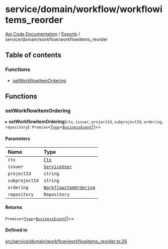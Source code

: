 # service/domain/workflow/workflowitems\_reorder
 
[Api Code Documentation](../README.md) / [Exports](../modules.md) / service/domain/workflow/workflowitems\_reorder

## Table of contents

### Functions

- [setWorkflowitemOrdering](service_domain_workflow_workflowitems_reorder.md#setworkflowitemordering)

## Functions

### setWorkflowitemOrdering

▸ **setWorkflowitemOrdering**(`ctx`, `issuer`, `projectId`, `subprojectId`, `ordering`, `repository`): `Promise`\<[`Type`](result.md#type)\<[`BusinessEvent`](service_domain_business_event.md#businessevent)[]\>\>

#### Parameters

| Name | Type |
| :------ | :------ |
| `ctx` | [`Ctx`](../interfaces/lib_ctx.Ctx.md) |
| `issuer` | [`ServiceUser`](../interfaces/service_domain_organization_service_user.ServiceUser.md) |
| `projectId` | `string` |
| `subprojectId` | `string` |
| `ordering` | [`WorkflowitemOrdering`](service_domain_workflow_workflowitem_ordering.md#workflowitemordering) |
| `repository` | `Repository` |

#### Returns

`Promise`\<[`Type`](result.md#type)\<[`BusinessEvent`](service_domain_business_event.md#businessevent)[]\>\>

#### Defined in

[src/service/domain/workflow/workflowitems_reorder.ts:26](https://github.com/openkfw/TruBudget/blob/90402cb/api/src/service/domain/workflow/workflowitems_reorder.ts#L26)
